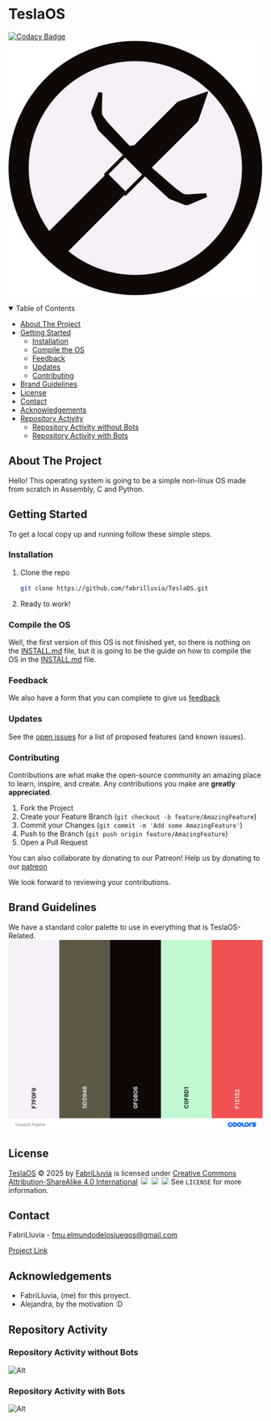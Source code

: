 # TeslaOS
[![Codacy Badge](https://app.codacy.com/project/badge/Grade/309a95661bef4dc6b7ed9d1a0a4a06e2)](https://app.codacy.com/gh/FabriLluvia/TeslaOS/dashboard?utm_source=gh&utm_medium=referral&utm_content=&utm_campaign=Badge_grade)
![TeslaOS Logo](https://github.com/FabriLluvia/TeslaOS/blob/main/TeslaOS%20Logo.png)

<details open="open">
  <summary>Table of Contents</summary>
  <ul>
    <li><a href="#about-the-project">About The Project</a></li>
    <li>
      <a href="#getting-started">Getting Started</a>
      <ul>
        <li><a href="#installation">Installation</a></li>
        <li><a href="#compile-the-os">Compile the OS</a></li>
        <li><a href="#feedback">Feedback</a></li>
        <li><a href="#updates">Updates</a></li>
        <li><a href="#contributing">Contributing</a></li>
      </ul>
    </li>
    <li><a href="#brand-guidelines">Brand Guidelines</a></li>
    <li><a href="#license">License</a></li>
    <li><a href="#contact">Contact</a></li>
    <li><a href="#acknowledgements">Acknowledgements</a></li>
    <li>
      <a href="#repository-activity">Repository Activity</a>
      <ul>
        <li><a href="#repository-activity-without-bots">Repository Activity without Bots</a></li>
        <li><a href="#repository-activity-with-bots">Repository Activity with Bots</a></li>
      </ul>
    </li>
  </ul>
</details>


## About The Project

Hello!
This operating system is going to be a simple non-linux OS made from scratch in Assembly, C and Python.

<!-- GETTING STARTED -->
## Getting Started

To get a local copy up and running follow these simple steps.

### Installation

1. Clone the repo
   ```sh
   git clone https://github.com/fabrilluvia/TeslaOS.git

   ```
2. Ready to work!

### Compile the OS

Well, the first version of this OS is not finished yet, so there is nothing on the [INSTALL.md](docs/INSTALL.md) file, but it is going to be the guide on how to compile the OS in the [INSTALL.md](docs/INSTALL.md) file.

### Feedback

We also have a form that you can complete to give us [feedback](https://forms.gle/VRVUJ2GePC5YFnwR6)



<!-- Updates -->
### Updates

See the [open issues](https://github.com/fabrilluvia/TeslaOS/-/issues) for a list of proposed features (and known issues).


<!-- CONTRIBUTING -->
### Contributing

Contributions are what make the open-source community an amazing place to learn, inspire, and create. Any contributions you make are **greatly appreciated**.

1. Fork the Project
2. Create your Feature Branch (`git checkout -b feature/AmazingFeature`)
3. Commit your Changes (`git commit -m 'Add some AmazingFeature'`)
4. Push to the Branch (`git push origin feature/AmazingFeature`)
5. Open a Pull Request

You can also collaborate by donating to our Patreon! 
Help us by donating to our [patreon](https://patreon.com/user?u=56529246&utm_medium=clipboard_copy&utm_source=copyLink&utm_campaign=creatorshare_creator&utm_content=join_link)



We look forward to reviewing your contributions.


## Brand Guidelines
We have a standard color palette to use in everything that is TeslaOS-Related.
![Colors Palette](https://github.com/FabriLluvia/TeslaOS/blob/main/TeslaOS%20Palette.png)

<!-- LICENSE -->
## License
<a href="https://github.com/FabriLluvia/TeslaOS">TeslaOS</a> © 2025 by <a href="https://github.com/FabriLluvia">FabriLluvia</a> is licensed under <a href="https://creativecommons.org/licenses/by-sa/4.0/">Creative Commons Attribution-ShareAlike 4.0 International</a>
<img src="https://mirrors.creativecommons.org/presskit/icons/cc.svg" style="max-width: 1em;max-height:1em;margin-left: .2em;">
<img src="https://mirrors.creativecommons.org/presskit/icons/by.svg" style="max-width: 1em;max-height:1em;margin-left: .2em;">
<img src="https://mirrors.creativecommons.org/presskit/icons/sa.svg" style="max-width: 1em;max-height:1em;margin-left: .2em;">
See `LICENSE` for more information.

<!-- CONTACT -->
## Contact

FabriLluvia - fmu.elmundodelosjuegos@gmail.com

[Project Link](https://github.com/fabrilluvia/TeslaOS)

## Acknowledgements

* FabriLluvia, (me) for this proyect.
* Alejandra, by the motivation :D

## Repository Activity

### Repository Activity without Bots
![Alt](https://repobeats.axiom.co/api/embed/cfde70b7b27c4777ede9fce8324095d59c3f0aa3.svg "Repobeats analytics image")

### Repository Activity with Bots
![Alt](https://repobeats.axiom.co/api/embed/c37bd031065506d3894ace83bb2ce63c752e64a4.svg "Repobeats analytics image")
